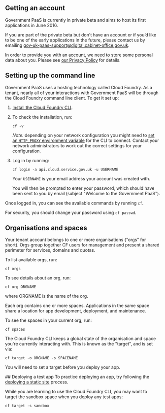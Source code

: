 ## Getting an account
Government PaaS is currently in private beta and aims to host its first applications in June 2016.

If you are part of the private beta but don't have an account or if you’d like to be one of the early applications in the future, please contact us by emailing [gov-uk-paas-support@digital.cabinet-office.gov.uk](mailto:gov-uk-paas-support@digital.cabinet-office.gov.uk).

In order to provide you with an account, we need to store some personal data about you. Please see [our Privacy Policy](/getting_started/privacy) for details.

## Setting up the command line
Government PaaS uses a hosting technology called Cloud Foundry. As a tenant, nearly all of your interactions with Government PaaS will be through the Cloud Foundry command line client. To get it set up:

1. [Install the Cloud Foundry CLI](https://docs.cloudfoundry.org/devguide/installcf/install-go-cli.html).
2. To check the installation, run:

    ```
    cf -v
    ```

    *Note:* depending on your network configuration you might need to [set an ```HTTP_PROXY``` environment variable](https://docs.cloudfoundry.org/cf-cli/http-proxy.html) for the CLI to connect. Contact your network administrators to work out the correct settings for your configuration.  

3. Log in by running:

    ```
    cf login -a api.cloud.service.gov.uk -u USERNAME
    ```

    Your `USERNAME` is your email address your account was created with.

    You will then be prompted to enter your password, which should have been sent to you by email (subject "Welcome to the Government PaaS").

Once logged in, you can see the available commands by running ```cf```.

For security, you should change your password using ``cf passwd``.

## Organisations and spaces

Your tenant account belongs to one or more organisations ("orgs" for short). Orgs group together CF users for management and present a shared perimeter for services, domains and quotas.

To list available orgs, run:

``cf orgs``

To see details about an org, run:

``cf org ORGNAME``

where ORGNAME is the name of the org.

Each org contains one or more spaces. Applications in the same space share a location for app development, deployment, and maintenance.

To see the spaces in your current org, run:

``cf spaces``

The Cloud Foundry CLI keeps a global state of the organisation and space you're currently interacting with. This is known as the "target", and is set via:

``cf target -o ORGNAME -s SPACENAME``

You will need to set a target before you deploy your app.

## Deploying a test app
To practice deploying an app, try following the [deploying a static site](/deploying_apps/deploying_static_sites/) process.

While you are learning to use the Cloud Foundry CLI, you may want to target the sandbox space when you deploy any test apps:

``cf target -s sandbox``
